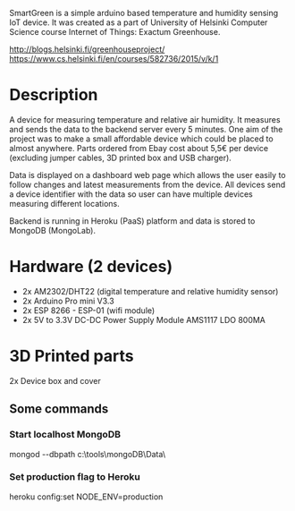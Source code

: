 SmartGreen is a simple arduino based temperature and humidity sensing IoT device. It was created as a part of University of Helsinki Computer Science course Internet of Things: Exactum Greenhouse.

http://blogs.helsinki.fi/greenhouseproject/
https://www.cs.helsinki.fi/en/courses/582736/2015/v/k/1

# Description
A device for measuring temperature and relative air humidity. It measures and sends the data to the backend server every 5 minutes. One aim of the project was to make a small affordable device which could be placed to almost anywhere. Parts ordered from Ebay cost about 5,5€ per device (excluding jumper cables, 3D printed box and USB charger).

Data is displayed on a dashboard web page which allows the user easily to follow changes and latest measurements from the device. All devices send a device identifier with the data so user can have multiple devices measuring different locations.

Backend is running in Heroku (PaaS) platform and data is stored to MongoDB (MongoLab).

# Hardware (2 devices)
 - 2x AM2302/DHT22 (digital temperature and relative humidity sensor)
 - 2x Arduino Pro mini V3.3
 - 2x ESP 8266 - ESP-01 (wifi module)
 - 2x 5V to 3.3V DC-DC Power Supply Module AMS1117 LDO 800MA

# 3D Printed parts
2x Device box and cover

## Some commands

### Start localhost MongoDB
mongod --dbpath c:\tools\mongoDB\Data\

### Set production flag to Heroku
heroku config:set NODE_ENV=production
